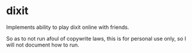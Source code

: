 # dixit
Implements ability to play dixit online with friends.

So as to not run afoul of copywrite laws, this is for personal use only, so I will not document how to run.
